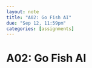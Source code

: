 ```yaml
---
layout: note
title: "A02: Go Fish AI"
due: "Sep 12, 11:59pm"
categories: [assignments]
---
```


# A02: Go Fish AI

